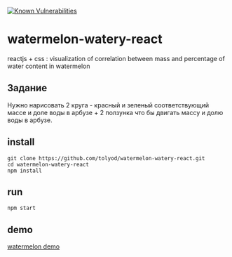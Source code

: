 [![Known Vulnerabilities](https://snyk.io/test/github/tolyod/watermelon-watery-react/badge.svg)](https://snyk.io/test/github/tolyod/watermelon-watery-react)


# watermelon-watery-react
reactjs + css : visualization of correlation between mass and percentage of water content in watermelon

## Задание
Нужно нарисовать 2 круга - красный и зеленый соответствующий массе и доле воды в арбузе + 2 ползунка что бы двигать массу и долю воды в арбузе.

## install
```
git clone https://github.com/tolyod/watermelon-watery-react.git
cd watermelon-watery-react
npm install
```

## run
```
npm start
```

## demo

[watermelon demo](https://tolyod.github.io/watermelon-watery-react/)

